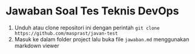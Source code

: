 # Jawaban Soal Tes Teknis DevOps

1. Unduh atau clone repositori ini dengan perintah `git clone https://github.com/masprast/javan-test`
2. Masuk ke dalam folder project lalu buka file `jawaban.md` menggunakan markdown viewer